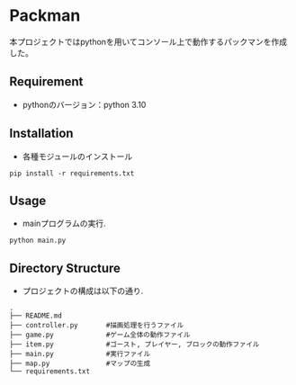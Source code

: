 # Packman
本プロジェクトではpythonを用いてコンソール上で動作するパックマンを作成した。


## Requirement
- pythonのバージョン：python 3.10


## Installation
- 各種モジュールのインストール
```shell
pip install -r requirements.txt
```


## Usage
- mainプログラムの実行.
```shell
python main.py
```


## Directory Structure
- プロジェクトの構成は以下の通り.
```shell
.
├── README.md
├── controller.py       #描画処理を行うファイル
├── game.py             #ゲーム全体の動作ファイル
├── item.py             #ゴースト, プレイヤー, ブロックの動作ファイル
├── main.py             #実行ファイル
├── map.py              #マップの生成
└── requirements.txt    
```